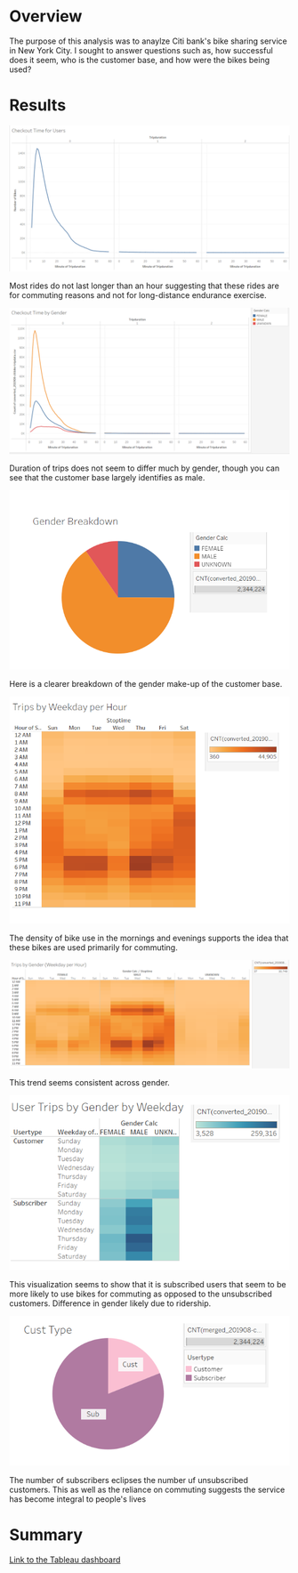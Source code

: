 # Overview
The purpose of this analysis was to anaylze Citi bank's bike sharing service in New York City. I sought to answer questions such as, how successful does it seem, who is the customer base, and how were the bikes being used?

# Results

![A line graph of the the average bike trip duration that peaks at the beginning of the first hour and declines to near zero from hour 2 on](https://github.com/bpiffard/bike-challenge/blob/main/Images/TripDuration.png)

Most rides do not last longer than an hour suggesting that these rides are for commuting reasons and not for long-distance endurance exercise.

![A line graph similar to the one above that shows trip duration by gender. There are no noticeable differences between genders, only that male ridership dwarfs femal ridership](https://github.com/bpiffard/bike-challenge/blob/main/Images/TripDurationbyGender.png)

Duration of trips does not seem to differ much by gender, though you can see that the customer base largely identifies as male.

![A piechart showing the breakdown of the customer base with male ridership ebing almost 3/4s, female ridership about 1/4 and riders of unknown ridership making up the rest](https://github.com/bpiffard/bike-challenge/blob/main/Images/GenderBreakdown.png)

Here is a clearer breakdown of the gender make-up of the customer base.

![A heatmap of bike use by hour of the day and weekday with concentrations seeming to be around common commute times](https://github.com/bpiffard/bike-challenge/blob/main/Images/TripsByHourofDay.png)

The density of bike use in the mornings and evenings supports the idea that these bikes are used primarily for commuting.

![The same type of chart as above but with multiple charts separated by gender. There seems to be little difference in concentrations outside of the fact that male ridership is by far the most concentrated](https://github.com/bpiffard/bike-challenge/blob/main/Images/TripsbyHourbyGender.png)

This trend seems consistent across gender.

![Another heat map showing concentration of ridership by weekdat, spearated by both gender and whether or not the customer is subscribed. Subscribed users have grater concentration on weekdays, while unsubscribed have higher concentration on weekends. No difference by gender outside of the much higher relative ridership in the male population](https://github.com/bpiffard/bike-challenge/blob/main/Images/TripsbyGenderbyWeekday.png)

This visualization seems to show that it is subscribed users that seem to be more likely to use bikes for commuting as opposed to the unsubscribed customers. Difference in gender likely due to ridership.

![Pie chart meant to illustrate the difference in ridership from subscribed versus unsubscribes customers. Subscribed customers dwarf unsubscribed](https://github.com/bpiffard/bike-challenge/blob/main/Images/CustomerType.png)

The number of subscribers eclipses the number uf unsubscribed customers. This as well as the reliance on commuting suggests the service has become integral to people's lives

# Summary

[Link to the Tableau dashboard](https://public.tableau.com/app/profile/berns.piffard/viz/bike_challenge_16612994097820/FinalStory?publish=yes)
